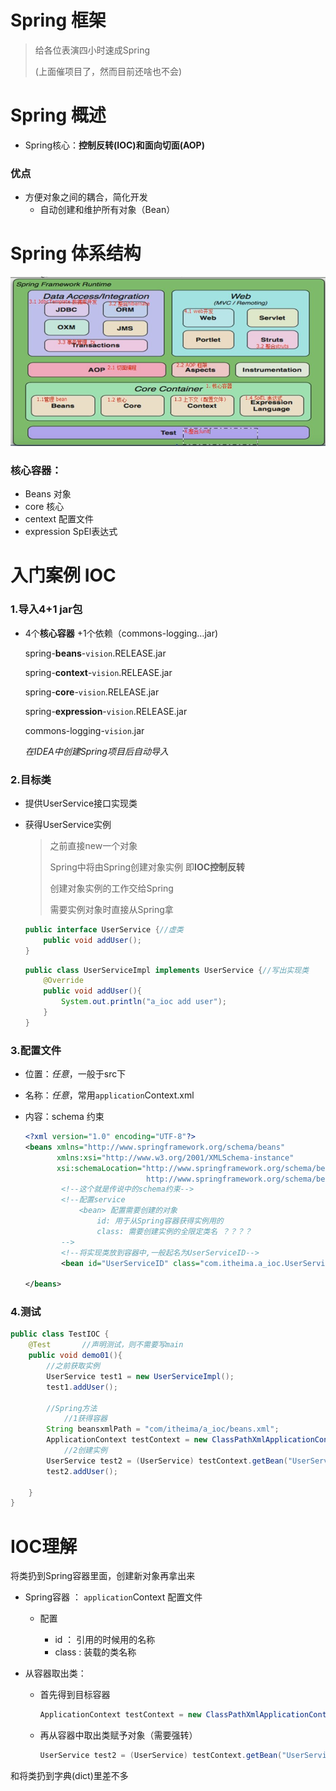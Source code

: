 # Spring 框架

> 给各位表演四小时速成Spring
>
> (上面催项目了，然而目前还啥也不会)

# Spring 概述

* Spring核心：**控制反转(IOC)**和**面向切面(AOP)**

### 优点

* 方便对象之间的耦合，简化开发
  * 自动创建和维护所有对象（Bean）

# Spring 体系结构

![1564991962591](Spring.assets/1564991962591.png)

### **核心容器**：

* Beans 对象
* core 核心
* centext 配置文件
* expression SpEl表达式



# 入门案例 IOC

### 1.导入4+1 jar包

* 4个**核心容器** +1个依赖（commons-logging…jar)

  spring-**beans**-`vision`.RELEASE.jar

  spring-**context**-`vision`.RELEASE.jar

  spring-**core**-`vision`.RELEASE.jar

  spring-**expression**-`vision`.RELEASE.jar

  commons-logging-`vision`.jar

  *在IDEA中创建Spring项目后自动导入*

### 2.目标类

* 提供UserService接口实现类

* 获得UserService实例

  > 之前直接new一个对象
  >
  > Spring中将由Spring创建对象实例 即**IOC控制反转**
  >
  > 创建对象实例的工作交给Spring
  >
  > 需要实例对象时直接从Spring拿

  ```java
  public interface UserService {//虚类
      public void addUser();
  }
  ```

  ```java
  public class UserServiceImpl implements UserService {//写出实现类
      @Override
      public void addUser(){
          System.out.println("a_ioc add user");
      }
  }
  ```

  

### 3.配置文件

* 位置：*任意*，一般于src下

* 名称：*任意*，常用`application`Context.xml

* 内容：schema 约束

  ```xml
  <?xml version="1.0" encoding="UTF-8"?>
  <beans xmlns="http://www.springframework.org/schema/beans"
         xmlns:xsi="http://www.w3.org/2001/XMLSchema-instance"
         xsi:schemaLocation="http://www.springframework.org/schema/beans
                             http://www.springframework.org/schema/beans/spring-beans.xsd">
          <!--这个就是传说中的schema约束-->
          <!--配置service
              <bean> 配置需要创建的对象
                  id: 用于从Spring容器获得实例用的
                  class: 需要创建实例的全限定类名 ？？？？
          -->
          <!--将实现类放到容器中,一般起名为UserServiceID-->
          <bean id="UserServiceID" class="com.itheima.a_ioc.UserServiceImpl"></bean>
  
  </beans>
  ```

  

### 4.测试

```java
public class TestIOC {
    @Test       //声明测试，则不需要写main
    public void demo01(){
        //之前获取实例
        UserService test1 = new UserServiceImpl();
        test1.addUser();

        //Spring方法
            //1获得容器
        String beansxmlPath = "com/itheima/a_ioc/beans.xml";
        ApplicationContext testContext = new ClassPathXmlApplicationContext(beansxmlPath);
            //2创建实例
        UserService test2 = (UserService) testContext.getBean("UserServiceID"); //从容器中获取实例，需要强转
        test2.addUser();

    }
}

```





# IOC理解

将类扔到Spring容器里面，创建新对象再拿出来

* Spring容器 ： `application`Context 配置文件

  * 配置 <bean>
    * id ： 引用的时候用的名称
    * class : 装载的类名称

* 从容器取出类：

  * 首先得到目标容器

    ```java
    ApplicationContext testContext = new ClassPathXmlApplicationContext(beansxmlPath);
    ```

  * 再从容器中取出类赋予对象（需要强转）

    ```java
    UserService test2 = (UserService) testContext.getBean("UserServiceID"); 
    ```

和将类扔到字典(dict)里差不多